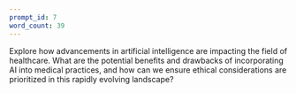 ```yaml
---
prompt_id: 7
word_count: 39
---
```


Explore how advancements in artificial intelligence are impacting the field of healthcare. What are the potential benefits and drawbacks of incorporating AI into medical practices, and how can we ensure ethical considerations are prioritized in this rapidly evolving landscape?
